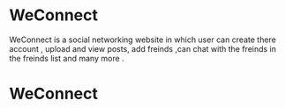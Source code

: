 # WeConnect
WeConnect is a social networking website in which user can create there account , upload and view posts, add freinds ,can chat with the freinds in the freinds list and many more .
# WeConnect
